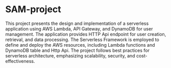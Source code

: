 # SAM-project
This project presents the design and implementation of a serverless application using AWS 
Lambda, API Gateway, and DynamoDB for user management. The application provides HTTP 
Api endpoint for user creation, retrieval, and data processing. The Serverless Framework is 
employed to define and deploy the AWS resources, including Lambda functions and 
DynamoDB table and Http Api. The project follows best practices for serverless architecture, 
emphasizing scalability, security, and cost-effectiveness.
